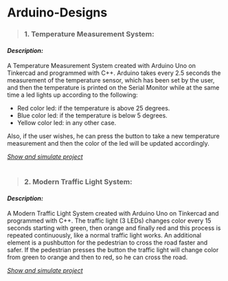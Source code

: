 # Arduino-Designs

> ### 1. Temperature Measurement System:
#### *Description:*
A Temperature Measurement System created with Arduino Uno on Tinkercad and programmed with C++. Arduino takes every 2.5 seconds the measurement of the temperature sensor, which has been set by the user, and then the temperature is printed on the Serial Monitor while at the same time a led lights up according to the following:
- Red color led: if the temperature is above 25 degrees.
- Blue color led: if the temperature is below 5 degrees.
- Yellow color led: in any other case.

Also, if the user wishes, he can press the button to take a new temperature measurement and then the color of the led will be updated accordingly.

[*Show and simulate project*](https://www.tinkercad.com/things/buszeW0GWXb?sharecode=U02xrhWSAbXkIEBhEziRUE7gKYztZnxd4qKKaQcwMdc) <br><br>

> ### 2. Modern Traffic Light System:
#### *Description:*
A Modern Traffic Light System created with Arduino Uno on Tinkercad and programmed with C++. The traffic light (3 LEDs) changes color every 15 seconds starting with green, then orange and finally red and this process is repeated continuously, like a normal traffic light works. An additional element is a pushbutton for the pedestrian to cross the road faster and safer. If the pedestrian presses the button the traffic light will change color from green to orange and then to red, so he can cross the road.

[*Show and simulate project*](https://www.tinkercad.com/things/5jgjb5fjdpf?sharecode=cJjpwhcovMLkD_kdqfLgYvNG8Qi8-ZiaZ2qCGvka0QY)
